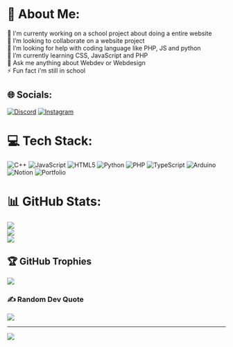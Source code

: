 # 💫 About Me:
🔭 I'm currenty working on a school project about doing a entire website<br>👯 I’m looking to collaborate on a website project<br>🤝 I’m looking for help with coding language like PHP, JS and python<br>🌱 I’m currently learning CSS, JavaScript and PHP<br>💬 Ask me anything about Webdev or Webdesign<br>⚡ Fun fact i'm still in school


## 🌐 Socials:
[![Discord](https://img.shields.io/badge/Discord-%237289DA.svg?logo=discord&logoColor=white)](https://discord.gg/mich_9126) [![Instagram](https://img.shields.io/badge/Instagram-%23E4405F.svg?logo=Instagram&logoColor=white)](https://instagram.com/mich_9126) 

# 💻 Tech Stack:
![C++](https://img.shields.io/badge/c++-%2300599C.svg?style=for-the-badge&logo=c%2B%2B&logoColor=white) ![JavaScript](https://img.shields.io/badge/javascript-%23323330.svg?style=for-the-badge&logo=javascript&logoColor=%23F7DF1E) ![HTML5](https://img.shields.io/badge/html5-%23E34F26.svg?style=for-the-badge&logo=html5&logoColor=white) ![Python](https://img.shields.io/badge/python-3670A0?style=for-the-badge&logo=python&logoColor=ffdd54) ![PHP](https://img.shields.io/badge/php-%23777BB4.svg?style=for-the-badge&logo=php&logoColor=white) ![TypeScript](https://img.shields.io/badge/typescript-%23007ACC.svg?style=for-the-badge&logo=typescript&logoColor=white) ![Arduino](https://img.shields.io/badge/-Arduino-00979D?style=for-the-badge&logo=Arduino&logoColor=white) ![Notion](https://img.shields.io/badge/Notion-%23000000.svg?style=for-the-badge&logo=notion&logoColor=white) ![Portfolio](https://img.shields.io/badge/Portfolio-%23000000.svg?style=for-the-badge&logo=firefox&logoColor=#FF7139)
# 📊 GitHub Stats:
![](https://github-readme-stats.vercel.app/api?username=THILIS-M&theme=dark&hide_border=false&include_all_commits=false&count_private=false)<br/>
![](https://github-readme-streak-stats.herokuapp.com/?user=THILIS-M&theme=dark&hide_border=false)<br/>
![](https://github-readme-stats.vercel.app/api/top-langs/?username=THILIS-M&theme=dark&hide_border=false&include_all_commits=false&count_private=false&layout=compact)

## 🏆 GitHub Trophies
![](https://github-profile-trophy.vercel.app/?username=THILIS-M&theme=radical&no-frame=false&no-bg=true&margin-w=4)

### ✍️ Random Dev Quote
![](https://quotes-github-readme.vercel.app/api?type=horizontal&theme=radical)

---
[![](https://visitcount.itsvg.in/api?id=THILIS-M&icon=1&color=0)](https://visitcount.itsvg.in)

<!-- Proudly created with GPRM ( https://gprm.itsvg.in ) -->
